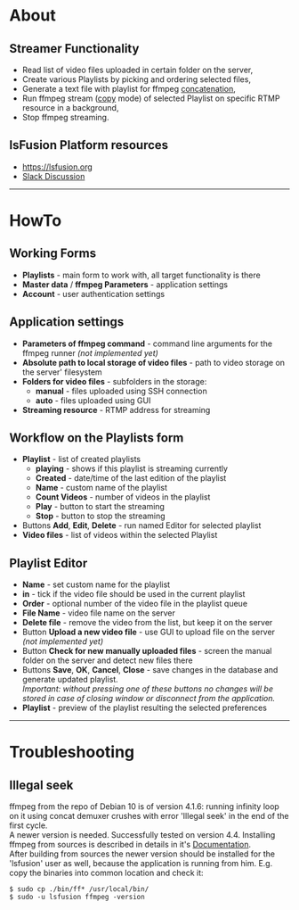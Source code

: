 # About

## Streamer Functionality

* Read list of video files uploaded in certain folder on the server,
* Create various Playlists by picking and ordering selected files,
* Generate a text file with playlist for ffmpeg [concatenation](https://trac.ffmpeg.org/wiki/Concatenate "ffmpeg Documentation"),
* Run ffmpeg stream ([copy](https://ffmpeg.org/ffmpeg.html#Stream-copy "ffmpeg Documentation") mode) of selected Playlist on specific RTMP resource in a background,
* Stop ffmpeg streaming.

## lsFusion Platform resources

* https://lsfusion.org
* [Slack Discussion](https://slack.lsfusion.org/)

---

# HowTo

## Working Forms

* **Playlists** - main form to work with, all target functionality is there
* **Master data** / **ffmpeg Parameters** - application settings
* **Account** - user authentication settings

## Application settings

* **Parameters of ffmpeg command** - command line arguments for the ffmpeg runner *(not implemented yet)*
* **Absolute path to local storage of video files** - path to video storage on the server' filesystem
* **Folders for video files** - subfolders in the storage:
   + **manual** - files uploaded using SSH connection
   + **auto** - files uploaded using GUI
* **Streaming resource** - RTMP address for streaming

## Workflow on the Playlists form

* **Playlist** - list of created playlists
   + **playing** - shows if this playlist is streaming currently
   + **Created** - date/time of the last edition of the playlist
   + **Name** - custom name of the playlist
   + **Count Videos** - number of videos in the playlist
   + **Play** - button to start the streaming
   + **Stop** - button to stop the streaming
* Buttons **Add**, **Edit**, **Delete** - run named Editor for selected playlist
* **Video files** - list of videos within the selected Playlist

## Playlist Editor

* **Name** - set custom name for the playlist
* **in** - tick if the video file should be used in the current playlist
* **Order** - optional number of the video file in the playlist queue
* **File Name** - video file name on the server
* **Delete file** - remove the video from the list, but keep it on the server
* Button **Upload a new video file** - use GUI to upload file on the server *(not implemented yet)*
* Button **Check for new manually uploaded files** - screen the manual folder on the server and detect new files there
* Buttons **Save**, **OK**, **Cancel**, **Close** - save changes in the database and generate updated playlist.  
   *Important: without pressing one of these buttons no changes will be stored in case of closing window or disconnect from the application.*
* **Playlist** - preview of the playlist resulting the selected preferences

---

# Troubleshooting

## Illegal seek

ffmpeg from the repo of Debian 10 is of version 4.1.6: running infinity loop on it using concat demuxer crushes with error 'Illegal seek' in the end of the first cycle.  
A newer version is needed.  Successfully tested on version 4.4. Installing ffmpeg from sources is described in details in it's [Documentation](https://trac.ffmpeg.org/wiki/CompilationGuide/Ubuntu).  
After building from sources the newer version should be installed for the 'lsfusion' user as well, because the application is running from him.  E.g. copy the binaries into common location and check it:  

    $ sudo cp ./bin/ff* /usr/local/bin/
    $ sudo -u lsfusion ffmpeg -version
